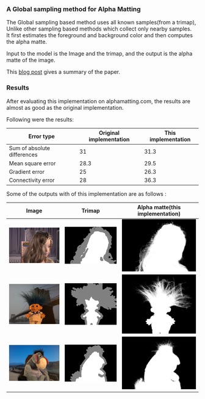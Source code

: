 ### A Global sampling method for Alpha Matting ###

The Global sampling based method uses all known samples(from a trimap), Unlike other sampling based methods 
which collect only nearby samples.<br/>
It first estimates the foreground and background color and then computes the alpha matte.

Input to the model is the Image and the trimap, and the output is the alpha matte of the image.

This [blog post](https://medium.com/vedacv/paper-summary-a-global-sampling-method-for-alpha-matting-490a4217eb2) gives a summary of the paper.

### Results ###

After evaluating this implementation on alphamatting.com, the results are almost as good as the original implementation.

Following were the results:

|     Error type              |      Original implementation    | This implementation  |
|     -----------             |      ------------------------   | -------------------  |
| Sum of absolute differences |       31                        | 31.3                 |
| Mean square error           |       28.3                      | 29.5                 |
| Gradient error              |       25                        | 26.3                 |
| Connectivity error          |       28                        | 36.3                 |


Some of the outputs with of this implementation are as follows :

|    Image                    | Trimap                          | Alpha matte(this implementation)  |
|  --------------             | --------------                  | ------------------------          |
|![alt text](https://raw.githubusercontent.com/Nerdyvedi/GSOC-Opencv-matting/master/Global-Sampling-Method-for-Alpha-Matting/Input/doll.png "img1" ) |![alt text](https://raw.githubusercontent.com/Nerdyvedi/GSOC-Opencv-matting/master/Global-Sampling-Method-for-Alpha-Matting/Trimap/doll.png "trimap1" ) |![alt text](https://raw.githubusercontent.com/Nerdyvedi/GSOC-Opencv-matting/master/Global-Sampling-Method-for-Alpha-Matting/Results/doll.png "results1" ) |
|![alt text](https://raw.githubusercontent.com/Nerdyvedi/GSOC-Opencv-matting/master/Global-Sampling-Method-for-Alpha-Matting/Input/troll.png "img2" ) |![alt text](https://raw.githubusercontent.com/Nerdyvedi/GSOC-Opencv-matting/master/Global-Sampling-Method-for-Alpha-Matting/Trimap/troll.png "trimap2" ) |![alt text](https://raw.githubusercontent.com/Nerdyvedi/GSOC-Opencv-matting/master/Global-Sampling-Method-for-Alpha-Matting/Results/troll.png "results2" ) |
|![alt text](https://raw.githubusercontent.com/Nerdyvedi/GSOC-Opencv-matting/master/Global-Sampling-Method-for-Alpha-Matting/Input/donkey.png "img1" ) |![alt text](https://raw.githubusercontent.com/Nerdyvedi/GSOC-Opencv-matting/master/Global-Sampling-Method-for-Alpha-Matting/Trimap/donkey.png "trimap1" ) |![alt text](https://raw.githubusercontent.com/Nerdyvedi/GSOC-Opencv-matting/master/Global-Sampling-Method-for-Alpha-Matting/Results/donkey.png "results1" ) |
